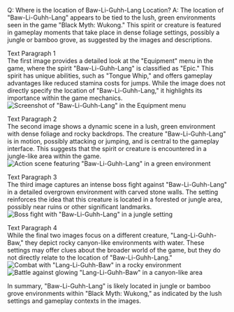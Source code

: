 Q: Where is the location of Baw-Li-Guhh-Lang Location?
A:
The location of "Baw-Li-Guhh-Lang" appears to be tied to the lush, green environments seen in the game "Black Myth: Wukong." This spirit or creature is featured in gameplay moments that take place in dense foliage settings, possibly a jungle or bamboo grove, as suggested by the images and descriptions. 

Text Paragraph 1  
The first image provides a detailed look at the "Equipment" menu in the game, where the spirit "Baw-Li-Guhh-Lang" is classified as "Epic." This spirit has unique abilities, such as "Tongue Whip," and offers gameplay advantages like reduced stamina costs for jumps. While the image does not directly specify the location of "Baw-Li-Guhh-Lang," it highlights its importance within the game mechanics.  
![Screenshot of "Baw-Li-Guhh-Lang" in the Equipment menu](https://oyster.ignimgs.com/mediawiki/apis.ign.com/black-myth-wukong/9/97/Spirit_Power_Baw_Li_Guhh_Lang.jpg)  

Text Paragraph 2  
The second image shows a dynamic scene in a lush, green environment with dense foliage and rocky backdrops. The creature "Baw-Li-Guhh-Lang" is in motion, possibly attacking or jumping, and is central to the gameplay interface. This suggests that the spirit or creature is encountered in a jungle-like area within the game.  
![Action scene featuring "Baw-Li-Guhh-Lang" in a green environment](https://oyster.ignimgs.com/mediawiki/apis.ign.com/black-myth-wukong/b/b5/Wukong_Bamboo_16.jpg)  

Text Paragraph 3  
The third image captures an intense boss fight against "Baw-Li-Guhh-Lang" in a detailed overgrown environment with carved stone walls. The setting reinforces the idea that this creature is located in a forested or jungle area, possibly near ruins or other significant landmarks.  
![Boss fight with "Baw-Li-Guhh-Lang" in a jungle setting](https://oyster.ignimgs.com/mediawiki/apis.ign.com/black-myth-wukong/0/0c/Wukong_Bamboo_15.jpg)  

Text Paragraph 4  
While the final two images focus on a different creature, "Lang-Li-Guhh-Baw," they depict rocky canyon-like environments with water. These settings may offer clues about the broader world of the game, but they do not directly relate to the location of "Baw-Li-Guhh-Lang."  
![Combat with "Lang-Li-Guhh-Baw" in a rocky environment](https://oyster.ignimgs.com/mediawiki/apis.ign.com/black-myth-wukong/5/56/Wukong_Sandgate_16.jpg)  
![Battle against glowing "Lang-Li-Guhh-Baw" in a canyon-like area](https://oyster.ignimgs.com/mediawiki/apis.ign.com/black-myth-wukong/2/2b/Wukong_Sandgate_19.jpg)  

In summary, "Baw-Li-Guhh-Lang" is likely located in jungle or bamboo grove environments within "Black Myth: Wukong," as indicated by the lush settings and gameplay contexts in the images.
